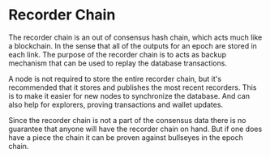 # Recorder Chain

The recorder chain is an out of consensus hash chain, which acts much like a blockchain.
In the sense that all of the outputs for an epoch are stored in each link.
The purpose of the recorder chain is to acts as backup mechanism that can be used to replay the database transactions.

A node is not required to store the entire recorder chain, but it's recommended that it stores and publishes the most recent recorders.
This is to make it easier for new nodes to synchronize the database. And can also help for explorers, proving transactions and wallet updates.

Since the recorder chain is not a part of the consensus data there is no guarantee that anyone will have the recorder chain on hand. But if one does have a piece the chain it can be proven against bullseyes in the epoch chain.
